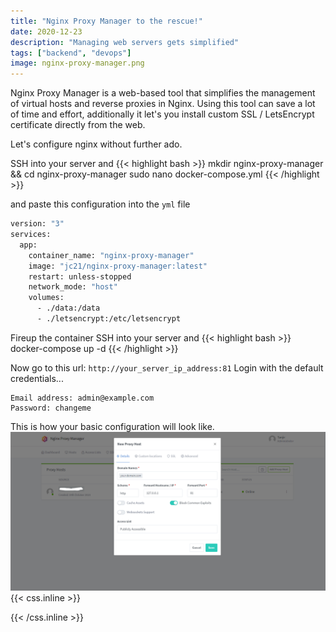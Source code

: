 ```yaml
---
title: "Nginx Proxy Manager to the rescue!"
date: 2020-12-23
description: "Managing web servers gets simplified"
tags: ["backend", "devops"]
image: nginx-proxy-manager.png
---
```


Nginx Proxy Manager is a web-based tool that simplifies the management of virtual hosts and reverse proxies in Nginx. <!--more-->Using this tool can save a lot of time and effort, additionally it let's you install custom SSL / LetsEncrypt certificate directly from the web.

Let's configure nginx without further ado.

SSH into your server and
{{< highlight bash >}}
mkdir nginx-proxy-manager && cd nginx-proxy-manager
sudo nano docker-compose.yml
{{< /highlight >}}

and paste this configuration into the `yml` file

```bash
version: "3"
services:
  app:
    container_name: "nginx-proxy-manager"
    image: "jc21/nginx-proxy-manager:latest"
    restart: unless-stopped
    network_mode: "host"
    volumes:
      - ./data:/data
      - ./letsencrypt:/etc/letsencrypt

```

Fireup the container
SSH into your server and
{{< highlight bash >}}
docker-compose up -d
{{< /highlight >}}

Now go to this url: `http://your_server_ip_address:81` Login with the default credentials...

```
Email address: admin@example.com
Password: changeme
```

This is how your basic configuration will look like.
![MarineGEO circle logo](dashboard-adding-proxy-host.png "MarineGEO logo")
{{< css.inline >}}

<style>
.canon { background: white; width: 100%; height: auto;}
</style>

{{< /css.inline >}}

```

```
